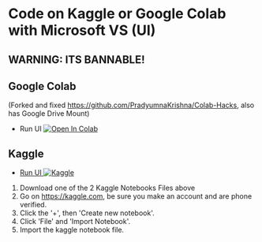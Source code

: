 # Code on Kaggle or Google Colab with Microsoft VS (UI)

## WARNING: ITS BANNABLE!

## Google Colab
(Forked and fixed https://github.com/PradyumnaKrishna/Colab-Hacks, also has Google Drive Mount)

- Run UI <a target="_blank" href="https://colab.research.google.com/github/Nick088Official/VS-Code-Server-Colab-Fix/blob/main/VSCode_Server_Fix.ipynb">
  <img src="https://colab.research.google.com/assets/colab-badge.svg" alt="Open In Colab"/>
</a>

## Kaggle
- [Run UI ![Kaggle](https://img.shields.io/badge/Kaggle-035a7d?style=for-the-badge&logo=kaggle&logoColor=white)](https://github.com/Nick088Official/Microsoft-Visual-Studio-Online-Ports/blob/main/kaggle-microsoft-visual-studio-ui.ipynb)

1. Download one of the 2 Kaggle Notebooks Files above
2. Go on https://kaggle.com, be sure you make an account and are phone verified.
3. Click the '+', then 'Create new notebook'.
4. Click 'File' and 'Import Notebook'.
5. Import the kaggle notebook file.
